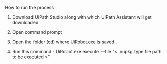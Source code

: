 How to run the process 

1. Download UIPath Studio along with which UIPath Assistant will get downloaded 

2. Open command prompt 

3. Open the folder (cd) where UiRobot.exe is saved . 

4.  Run this command - UiRobot.exe execute —file “< .nupkg type file path to be executed >”
